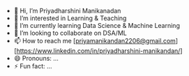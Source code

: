 - 👋 Hi, I’m Priyadharshini Manikanadan
- 👀 I’m interested in Learning & Teaching
- 🌱 I’m currently learning Data Science & Machine Learning
- 💞️ I’m looking to collaborate on DSA/ML
- 📫 How to reach me [priyamanikandan2206@gmail.com] [https://www.linkedin.com/in/priyadharshini-manikandan/]
- 😄 Pronouns: ...
- ⚡ Fun fact: ...

<!---
PriyadharshiniManikanadan/PriyadharshiniManikanadan is a ✨ special ✨ repository because its `README.md` (this file) appears on your GitHub profile.
You can click the Preview link to take a look at your changes.
--->
